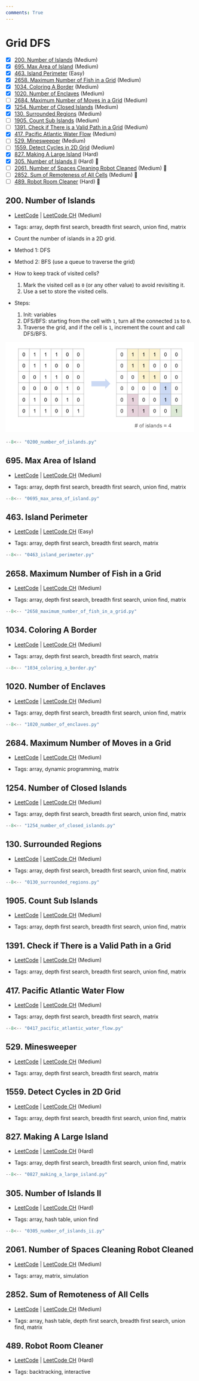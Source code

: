 ```yaml
---
comments: True
---
```


# Grid DFS

- [x] [200. Number of Islands](https://leetcode.cn/problems/number-of-islands/) (Medium)
- [x] [695. Max Area of Island](https://leetcode.cn/problems/max-area-of-island/) (Medium)
- [x] [463. Island Perimeter](https://leetcode.cn/problems/island-perimeter/) (Easy)
- [x] [2658. Maximum Number of Fish in a Grid](https://leetcode.cn/problems/maximum-number-of-fish-in-a-grid/) (Medium)
- [x] [1034. Coloring A Border](https://leetcode.cn/problems/coloring-a-border/) (Medium)
- [x] [1020. Number of Enclaves](https://leetcode.cn/problems/number-of-enclaves/) (Medium)
- [ ] [2684. Maximum Number of Moves in a Grid](https://leetcode.cn/problems/maximum-number-of-moves-in-a-grid/) (Medium)
- [x] [1254. Number of Closed Islands](https://leetcode.cn/problems/number-of-closed-islands/) (Medium)
- [x] [130. Surrounded Regions](https://leetcode.cn/problems/surrounded-regions/) (Medium)
- [ ] [1905. Count Sub Islands](https://leetcode.cn/problems/count-sub-islands/) (Medium)
- [ ] [1391. Check if There is a Valid Path in a Grid](https://leetcode.cn/problems/check-if-there-is-a-valid-path-in-a-grid/) (Medium)
- [x] [417. Pacific Atlantic Water Flow](https://leetcode.cn/problems/pacific-atlantic-water-flow/) (Medium)
- [ ] [529. Minesweeper](https://leetcode.cn/problems/minesweeper/) (Medium)
- [ ] [1559. Detect Cycles in 2D Grid](https://leetcode.cn/problems/detect-cycles-in-2d-grid/) (Medium)
- [x] [827. Making A Large Island](https://leetcode.cn/problems/making-a-large-island/) (Hard)
- [x] [305. Number of Islands II](https://leetcode.cn/problems/number-of-islands-ii/) (Hard) 👑
- [ ] [2061. Number of Spaces Cleaning Robot Cleaned](https://leetcode.cn/problems/number-of-spaces-cleaning-robot-cleaned/) (Medium) 👑
- [ ] [2852. Sum of Remoteness of All Cells](https://leetcode.cn/problems/sum-of-remoteness-of-all-cells/) (Medium) 👑
- [ ] [489. Robot Room Cleaner](https://leetcode.cn/problems/robot-room-cleaner/) (Hard) 👑

## 200. Number of Islands

-   [LeetCode](https://leetcode.com/problems/number-of-islands/) | [LeetCode CH](https://leetcode.cn/problems/number-of-islands/) (Medium)

-   Tags: array, depth first search, breadth first search, union find, matrix
-   Count the number of islands in a 2D grid.
-   Method 1: DFS
-   Method 2: BFS (use a queue to traverse the grid)

-   How to keep track of visited cells?

    1. Mark the visited cell as `0` (or any other value) to avoid revisiting it.
    2. Use a set to store the visited cells.

-   Steps:
    1. Init: variables
    2. DFS/BFS: starting from the cell with `1`, turn all the connected `1`s to `0`.
    3. Traverse the grid, and if the cell is `1`, increment the count and call DFS/BFS.

![0200](../assets/0200.jpg)

```python title="200. Number of Islands - Python Solution"
--8<-- "0200_number_of_islands.py"
```

## 695. Max Area of Island

-   [LeetCode](https://leetcode.com/problems/max-area-of-island/) | [LeetCode CH](https://leetcode.cn/problems/max-area-of-island/) (Medium)

-   Tags: array, depth first search, breadth first search, union find, matrix

```python title="695. Max Area of Island - Python Solution"
--8<-- "0695_max_area_of_island.py"
```

## 463. Island Perimeter

-   [LeetCode](https://leetcode.com/problems/island-perimeter/) | [LeetCode CH](https://leetcode.cn/problems/island-perimeter/) (Easy)

-   Tags: array, depth first search, breadth first search, matrix

```python title="463. Island Perimeter - Python Solution"
--8<-- "0463_island_perimeter.py"
```

## 2658. Maximum Number of Fish in a Grid

-   [LeetCode](https://leetcode.com/problems/maximum-number-of-fish-in-a-grid/) | [LeetCode CH](https://leetcode.cn/problems/maximum-number-of-fish-in-a-grid/) (Medium)

-   Tags: array, depth first search, breadth first search, union find, matrix

```python title="2658. Maximum Number of Fish in a Grid - Python Solution"
--8<-- "2658_maximum_number_of_fish_in_a_grid.py"
```

## 1034. Coloring A Border

-   [LeetCode](https://leetcode.com/problems/coloring-a-border/) | [LeetCode CH](https://leetcode.cn/problems/coloring-a-border/) (Medium)

-   Tags: array, depth first search, breadth first search, matrix

```python title="1034. Coloring A Border - Python Solution"
--8<-- "1034_coloring_a_border.py"
```

## 1020. Number of Enclaves

-   [LeetCode](https://leetcode.com/problems/number-of-enclaves/) | [LeetCode CH](https://leetcode.cn/problems/number-of-enclaves/) (Medium)

-   Tags: array, depth first search, breadth first search, union find, matrix

```python title="1020. Number of Enclaves - Python Solution"
--8<-- "1020_number_of_enclaves.py"
```

## 2684. Maximum Number of Moves in a Grid

-   [LeetCode](https://leetcode.com/problems/maximum-number-of-moves-in-a-grid/) | [LeetCode CH](https://leetcode.cn/problems/maximum-number-of-moves-in-a-grid/) (Medium)

-   Tags: array, dynamic programming, matrix

## 1254. Number of Closed Islands

-   [LeetCode](https://leetcode.com/problems/number-of-closed-islands/) | [LeetCode CH](https://leetcode.cn/problems/number-of-closed-islands/) (Medium)

-   Tags: array, depth first search, breadth first search, union find, matrix

```python title="1254. Number of Closed Islands - Python Solution"
--8<-- "1254_number_of_closed_islands.py"
```

## 130. Surrounded Regions

-   [LeetCode](https://leetcode.com/problems/surrounded-regions/) | [LeetCode CH](https://leetcode.cn/problems/surrounded-regions/) (Medium)

-   Tags: array, depth first search, breadth first search, union find, matrix

```python title="130. Surrounded Regions - Python Solution"
--8<-- "0130_surrounded_regions.py"
```

## 1905. Count Sub Islands

-   [LeetCode](https://leetcode.com/problems/count-sub-islands/) | [LeetCode CH](https://leetcode.cn/problems/count-sub-islands/) (Medium)

-   Tags: array, depth first search, breadth first search, union find, matrix

## 1391. Check if There is a Valid Path in a Grid

-   [LeetCode](https://leetcode.com/problems/check-if-there-is-a-valid-path-in-a-grid/) | [LeetCode CH](https://leetcode.cn/problems/check-if-there-is-a-valid-path-in-a-grid/) (Medium)

-   Tags: array, depth first search, breadth first search, union find, matrix

## 417. Pacific Atlantic Water Flow

-   [LeetCode](https://leetcode.com/problems/pacific-atlantic-water-flow/) | [LeetCode CH](https://leetcode.cn/problems/pacific-atlantic-water-flow/) (Medium)

-   Tags: array, depth first search, breadth first search, matrix

```python title="417. Pacific Atlantic Water Flow - Python Solution"
--8<-- "0417_pacific_atlantic_water_flow.py"
```

## 529. Minesweeper

-   [LeetCode](https://leetcode.com/problems/minesweeper/) | [LeetCode CH](https://leetcode.cn/problems/minesweeper/) (Medium)

-   Tags: array, depth first search, breadth first search, matrix

## 1559. Detect Cycles in 2D Grid

-   [LeetCode](https://leetcode.com/problems/detect-cycles-in-2d-grid/) | [LeetCode CH](https://leetcode.cn/problems/detect-cycles-in-2d-grid/) (Medium)

-   Tags: array, depth first search, breadth first search, union find, matrix

## 827. Making A Large Island

-   [LeetCode](https://leetcode.com/problems/making-a-large-island/) | [LeetCode CH](https://leetcode.cn/problems/making-a-large-island/) (Hard)

-   Tags: array, depth first search, breadth first search, union find, matrix

```python title="827. Making A Large Island - Python Solution"
--8<-- "0827_making_a_large_island.py"
```

## 305. Number of Islands II

-   [LeetCode](https://leetcode.com/problems/number-of-islands-ii/) | [LeetCode CH](https://leetcode.cn/problems/number-of-islands-ii/) (Hard)

-   Tags: array, hash table, union find

```python title="305. Number of Islands II - Python Solution"
--8<-- "0305_number_of_islands_ii.py"
```

## 2061. Number of Spaces Cleaning Robot Cleaned

-   [LeetCode](https://leetcode.com/problems/number-of-spaces-cleaning-robot-cleaned/) | [LeetCode CH](https://leetcode.cn/problems/number-of-spaces-cleaning-robot-cleaned/) (Medium)

-   Tags: array, matrix, simulation

## 2852. Sum of Remoteness of All Cells

-   [LeetCode](https://leetcode.com/problems/sum-of-remoteness-of-all-cells/) | [LeetCode CH](https://leetcode.cn/problems/sum-of-remoteness-of-all-cells/) (Medium)

-   Tags: array, hash table, depth first search, breadth first search, union find, matrix

## 489. Robot Room Cleaner

-   [LeetCode](https://leetcode.com/problems/robot-room-cleaner/) | [LeetCode CH](https://leetcode.cn/problems/robot-room-cleaner/) (Hard)

-   Tags: backtracking, interactive
